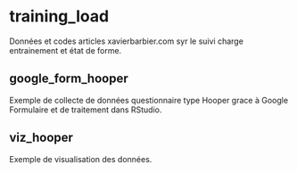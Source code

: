 # training_load
Données et codes articles xavierbarbier.com syr le suivi charge entrainement et état de forme.

## google_form_hooper
Exemple de collecte de données questionnaire type Hooper grace à Google Formulaire et de traitement dans RStudio.

## viz_hooper
Exemple de visualisation des données.
